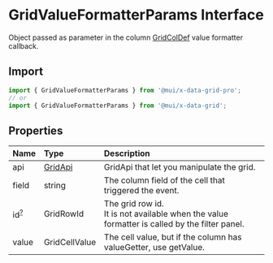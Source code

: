 # GridValueFormatterParams Interface

<p class="description">Object passed as parameter in the column <a href="/api/data-grid/grid-col-def/">GridColDef</a> value formatter callback.</p>

## Import

```js
import { GridValueFormatterParams } from '@mui/x-data-grid-pro';
// or
import { GridValueFormatterParams } from '@mui/x-data-grid';
```

## Properties

| Name                                                                                 | Type                                                               | Description                                                                                       |
| :----------------------------------------------------------------------------------- | :----------------------------------------------------------------- | :------------------------------------------------------------------------------------------------ |
| <span class="prop-name">api</span>                                                   | <span class="prop-type">[GridApi](/api/data-grid/grid-api/)</span> | GridApi that let you manipulate the grid.                                                         |
| <span class="prop-name">field</span>                                                 | <span class="prop-type">string</span>                              | The column field of the cell that triggered the event.                                            |
| <span class="prop-name optional">id<sup><abbr title="optional">?</abbr></sup></span> | <span class="prop-type">GridRowId</span>                           | The grid row id.<br />It is not available when the value formatter is called by the filter panel. |
| <span class="prop-name">value</span>                                                 | <span class="prop-type">GridCellValue</span>                       | The cell value, but if the column has valueGetter, use getValue.                                  |
